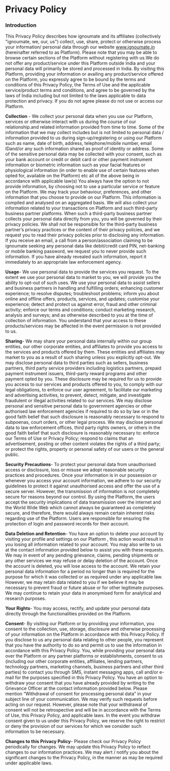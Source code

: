 # Privacy Policy

### Introduction

This Privacy Policy describes how ignoumate and its affiliates (collectively "ignoumate, we, our, us")
collect, use, share, protect or otherwise process your information/ personal data through our website
www.ignoumate.in (hereinafter referred to as Platform). Please note that you may be able to browse
certain sections of the Platform without registering with us.We do not offer any product/service under
this Platform outside India and your personal data will primarily be stored and processed in India. By
visiting this Platform, providing your information or availing any product/service offered on the
Platform, you expressly agree to be bound by the terms and conditions of this Privacy Policy, the Terms
of Use and the applicable service/product terms and conditions, and agree to be governed by the laws of
India including but not limited to the laws applicable to data protection and privacy. If you do not agree
please do not use or access our Platform.

**Collection** - We collect your personal data when you use our Platform, services or otherwise interact with
us during the course of our relationship.and related information provided from time to time. Some of the
information that we may collect includes but is not limited to personal data / information provided to us
during sign-up/registering or using our Platform such as name, date of birth, address, telephone/mobile
number, email IDand/or any such information shared as proof of identity or address. Some of the
sensitive personal data may be collected with your consent, such as your bank account or credit or debit
card or other payment instrument information or biometric information such as your facial features or
physiological information (in order to enable use of certain features when opted for, available on the
Platform) etc all of the above being in accordance with applicable law(s) You always have the option to
not provide information, by choosing not to use a particular service or feature on the Platform. We may
track your behaviour, preferences, and other information that you choose to provide on our Platform.
This information is compiled and analysed on an aggregated basis. We will also collect your information
related to your transactions on Platform and such third-party business partner platforms. When such a
third-party business partner collects your personal data directly from you, you will be governed by their
privacy policies. We shall not be responsible for the third-party business partner’s privacy practices or
the content of their privacy policies, and we request you to read their privacy policies prior to disclosing
any information. If you receive an email, a call from a person/association claiming to be ignoumate
seeking any personal data like debit/credit card PIN, net-banking or mobile banking password, we
request you to never provide such information. If you have already revealed such information, report it
immediately to an appropriate law enforcement agency.

**Usage**- We use personal data to provide the services you request. To the extent we use your personal data
to market to you, we will provide you the ability to opt-out of such uses. We use your personal data to
assist sellers and business partners in handling and fulfilling orders; enhancing customer experience; to
resolve disputes; troubleshoot problems; inform you about online and offline offers, products, services,
and updates; customise your experience; detect and protect us against error, fraud and other criminal
activity; enforce our terms and conditions; conduct marketing research, analysis and surveys; and as
otherwise described to you at the time of collection of information. You understand that your access to
these products/services may be affected in the event permission is not provided to us.

**Sharing**- We may share your personal data internally within our group entities, our other corporate
entities, and affiliates to provide you access to the services and products offered by them. These entities
and affiliates may market to you as a result of such sharing unless you explicitly opt-out. We may
disclose personal data to third parties such as sellers, business partners, third party service providers
including logistics partners, prepaid payment instrument issuers, third-party reward programs and other
payment opted by you. These disclosure may be required for us to provide you access to our services and
products offered to you, to comply with our legal obligations, to enforce our user agreement, to facilitate
our marketing and advertising activities, to prevent, detect, mitigate, and investigate fraudulent or illegal
activities related to our services. We may disclose personal and sensitive personal data to government
agencies or other authorised law enforcement agencies if required to do so by law or in the good faith
belief that such disclosure is reasonably necessary to respond to subpoenas, court orders, or other legal
process. We may disclose personal data to law enforcement offices, third party rights owners, or others in
the good faith belief that such disclosure is reasonably necessary to: enforce our Terms of Use or Privacy
Policy; respond to claims that an advertisement, posting or other content violates the rights of a third
party; or protect the rights, property or personal safety of our users or the general public.

**Security Precautions**- To protect your personal data from unauthorised access or disclosure, loss or
misuse we adopt reasonable security practices and procedures. Once your information is in our
possession or whenever you access your account information, we adhere to our security guidelines to
protect it against unauthorised access and offer the use of a secure server. However, the transmission of
information is not completely secure for reasons beyond our control. By using the Platform, the users
accept the security implications of data transmission over the internet and the World Wide Web which
cannot always be guaranteed as completely secure, and therefore, there would always remain certain
inherent risks regarding use of the Platform. Users are responsible for ensuring the protection of login
and password records for their account.

**Data Deletion and Retention**- You have an option to delete your account by visiting your profile and
settings on our Platform , this action would result in you losing all information related to your account.
You may also write to us at the contact information provided below to assist you with these requests. We
may in event of any pending grievance, claims, pending shipments or any other services we may refuse
or delay deletion of the account. Once the account is deleted, you will lose access to the account. We
retain your personal data information for a period no longer than is required for the purpose for which it
was collected or as required under any applicable law. However, we may retain data related to you if we
believe it may be necessary to prevent fraud or future abuse or for other legitimate purposes. We may
continue to retain your data in anonymised form for analytical and research purposes.

**Your Rights**- You may access, rectify, and update your personal data directly through the functionalities
provided on the Platform.

**Consent**- By visiting our Platform or by providing your information, you consent to the collection, use,
storage, disclosure and otherwise processing of your information on the Platform in accordance with this
Privacy Policy. If you disclose to us any personal data relating to other people, you represent that you
have the authority to do so and permit us to use the information in accordance with this Privacy Policy.
You, while providing your personal data over the Platform or any partner platforms or establishments,
consent to us (including our other corporate entities, affiliates, lending partners, technology partners,
marketing channels, business partners and other third parties) to contact you through SMS, instant
messaging apps, call and/or e-mail for the purposes specified in this Privacy Policy. You have an option
to withdraw your consent that you have already provided by writing to the Grievance Officer at the
contact information provided below. Please mention “Withdrawal of consent for processing personal
data” in your subject line of your communication. We may verify such requests before acting on our
request. However, please note that your withdrawal of consent will not be retrospective and will be in
accordance with the Terms of Use, this Privacy Policy, and applicable laws. In the event you withdraw
consent given to us under this Privacy Policy, we reserve the right to restrict or deny the provision of our
services for which we consider such information to be necessary.

**Changes to this Privacy Policy**- Please check our Privacy Policy periodically for changes. We may
update this Privacy Policy to reflect changes to our information practices. We may alert / notify you
about the significant changes to the Privacy Policy, in the manner as may be required under applicable
laws.
